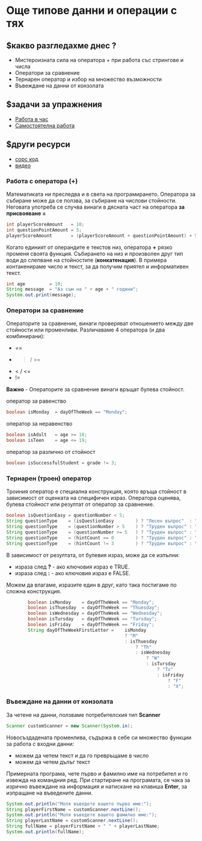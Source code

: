 # Още типове данни и операции с тях

## $какво разгледахме днес ?
- Мистероизната сила на оператора + при работа със стрингове и числа
- Оператори за сравнение
- Тернарен оператор и избор на множество възможности
- Въвеждане на данни от конзолата

## $задачи за упражнения
- [Работа в час](https://github.com/mihail-petrov/netit-webdev-java/tree/master/2022-2023/%40semester_1/week-02-2/cw)
- [Самостоятелна работа](https://github.com/mihail-petrov/netit-webdev-java/tree/master/2022-2023/%40semester_1/week-02-2/hw)

## $други ресурси
- [сорс код](https://github.com/mihail-petrov/netit-webdev-java/tree/master/2022-2023/%40semester_1/week-02-2/source)
- [видео]()

### Работа с оператора (+)
Математиката ни преследва и в света на програмирането. Оператора за събиране може да се ползва, за събиране на числови стойности. Неговата употреба се случва винаги в дясната част на оператора **за присвояване =**

```java
int playerScoreAmount   = 10;
int questionPointAmount = 5;
playerScoreAmount       = (playerScoreAmount + questionPointAmount) + 5;
```

Когато единият от операндите е текстов низ, оператора **+** рязко променя своята функция. Събирането на низ и произволен друг тип води до слепване на стойностите (**конкатенация**). В примера контакенираме число и текст, за да получим приятел и информативен текст.

```java
int age         = 10;
String message  = "Аз съм на " + age + " години";
System.out.print(message);
```

### Оператори за сравнение
Операторите за сравнение, винаги проверяват отношението между две стойности или променливи. Различаваме 4 оператора (и два комбинирани):
- ==
- >  / >=
- <  / <=
- !=

**Важно** - Операторите за сравнение винаги връщат булева стойност.

оператор за равенство
```java
boolean isMonday  = dayOfTheWeek == "Monday";
```

оператор за неравенство
```java
boolean isAdult   = age >= 18;
boolean isTeen    = age <= 19;
```

оператор за различно от стойност
```java
boolean isSuccessfulStudent = grade != 3;
```

### Тернарен (троен) оператор
Троиния оператор е специална конструкция, която връща стойност в зависимост от оценката на специфичен израз. Оператора оценява, булева стойност или резултат от оператор за сравнение.

```java
boolean isQuestionEasy = questionNumber < 5;
String questionType    = (isQuestionEasy        ) ? "Лесен въпрос"  : "Труден въпрос";
String questionType    = (questionNumber > 5    ) ? "Труден въпрос" : "Лесен въпрос";
String questionType    = (questionNumber >= 5   ) ? "Труден въпрос" : "Лесен въпрос";
String questionType    = (hintCount == 0        ) ? "Труден въпрос" : "Лесен въпрос";
String questionType    = (hintCount != 3        ) ? "Труден въпрос" : "Лесен въпрос";
```

В зависимост от резултата, от булевия израз, може да се изпълни:
- израза след **?** - ако ключовия израз е TRUE.
- израза след **:** - ако ключовия израз е FALSE.

Можем да влагаме, изразите един в друг, като така постигаме по сложна конструкция.

```java
        boolean isMonday    = dayOfTheWeek == "Monday";
        boolean isThuesday  = dayOfTheWeek == "Thuesday";
        boolean isWednesday = dayOfTheWeek == "Wednesday";
        boolean isTursday   = dayOfTheWeek == "Tursday";
        boolean isFriday    = dayOfTheWeek == "Friday";
        String dayOfTheWeekFirstLetter =    isMonday
                                            ? "M"
                                            : isThuesday
                                                ? "Th"
                                                : isWednesday
                                                    ? "W"
                                                    : isTursday
                                                        ? "Tu"
                                                        : isFriday
                                                            ? "F"
                                                            : "X";
```                                                            

### Въвеждане на данни от конзолата

За четене на данни, ползваме потребителския тип **Scanner**

```java
Scanner customScanner = new Scanner(System.in);
```

Новосъздадената променлива, съдържа в себе си множество функции за работа с входни данни:
- можем да четем текст и да го превръщаме в число
- можем да четем дълъг текст

Примерната програма, чете първо и фамилно име на потребител и го извежда на командния ред. 
При стартиране на програмата, се чака за изрично въвеждане на информация и натискане на клавиша **Enter**, за изпращане на въведените данни. 

```java
System.out.println("Моля въведете вашето първо име:");
String playerFirstName = customScanner.nextLine();
System.out.println("Моля въведете вашето фамилно име:");
String playerLastName = customScanner.nextLine();
String fullName = playerFirstName + " " + playerLastName;
System.out.println(fullName);
```